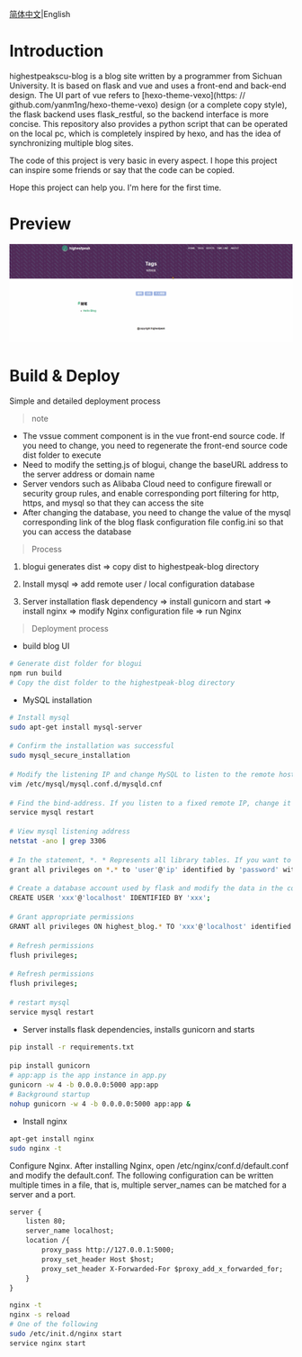 [简体中文](https://github.com/highestpeak/highestpeakscu-blog/blob/master/README.zh-CN.md)|English

# Introduction

highestpeakscu-blog is a blog site written by a programmer from Sichuan University. It is based on flask and vue and uses a front-end and back-end design. The UI part of vue refers to [hexo-theme-vexo](https: // github.com/yanm1ng/hexo-theme-vexo) design (or a complete copy style), the flask backend uses flask_restful, so the backend interface is more concise. This repository also provides a python script that can be operated on the local pc, which is completely inspired by hexo, and has the idea of synchronizing multiple blog sites.

The code of this project is very basic in every aspect. I hope this project can inspire some friends or say that the code can be copied.

Hope this project can help you. I'm here for the first time.

# Preview

![](https://raw.githubusercontent.com/highestpeak/highestpeakscu-blog/master/highestpeak-blog.gif)

# Build & Deploy

Simple and detailed deployment process

> note

- The vssue comment component is in the vue front-end source code. If you need to change, you need to regenerate the front-end source code dist folder to execute
- Need to modify the setting.js of blogui, change the baseURL address to the server address or domain name
- Server vendors such as Alibaba Cloud need to configure firewall or security group rules, and enable corresponding port filtering for http, https, and mysql so that they can access the site
- After changing the database, you need to change the value of the mysql corresponding link of the blog flask configuration file config.ini so that you can access the database

> Process

1. blogui generates dist => copy dist to highestpeak-blog directory

2. Install mysql => add remote user / local configuration database

3. Server installation flask dependency => install gunicorn and start => install nginx => modify Nginx configuration file => run Nginx

> Deployment process

- build blog UI

``` bash
# Generate dist folder for blogui
npm run build
# Copy the dist folder to the highestpeak-blog directory
```

- MySQL installation

``` bash
# Install mysql
sudo apt-get install mysql-server

# Confirm the installation was successful
sudo mysql_secure_installation

# Modify the listening IP and change MySQL to listen to the remote host IP or all IPs
vim /etc/mysql/mysql.conf.d/mysqld.cnf

# Find the bind-address. If you listen to a fixed remote IP, change it to the remote host IP. If you listen to all IPs, change it to 0.0.0.0 or comment bind-address. Restart MySQL after modification
service mysql restart

# View mysql listening address
netstat -ano | grep 3306

# In the statement, *. * Represents all library tables. If you want to give all IP permissions, "ip" is written as "%", so the first sentence of sql means to give logins through "user" and "password" from all IP addresses The user has all operation permissions on all library tables.
grant all privileges on *.* to 'user'@'ip' identified by 'password' with grant option;

# Create a database account used by flask and modify the data in the corresponding config.ini
CREATE USER 'xxx'@'localhost' IDENTIFIED BY 'xxx';

# Grant appropriate permissions
GRANT all privileges ON highest_blog.* TO 'xxx'@'localhost' identified by 'xxx';

# Refresh permissions
flush privileges;

# Refresh permissions
flush privileges;

# restart mysql
service mysql restart
```

- Server installs flask dependencies, installs gunicorn and starts

``` bash
pip install -r requirements.txt

pip install gunicorn
# app:app is the app instance in app.py
gunicorn -w 4 -b 0.0.0.0:5000 app:app
# Background startup
nohup gunicorn -w 4 -b 0.0.0.0:5000 app:app &
```

- Install nginx

``` bash
apt-get install nginx
sudo nginx -t
```

Configure Nginx. After installing Nginx, open /etc/nginx/conf.d/default.conf and modify the default.conf.
The following configuration can be written multiple times in a file, that is, multiple server_names can be matched for a server and a port.

``` txt
server {
    listen 80;
    server_name localhost;
    location /{
        proxy_pass http://127.0.0.1:5000;
        proxy_set_header Host $host;
        proxy_set_header X-Forwarded-For $proxy_add_x_forwarded_for;
    }
}
```

``` bash
nginx -t
nginx -s reload
# One of the following
sudo /etc/init.d/nginx start
service nginx start
```

